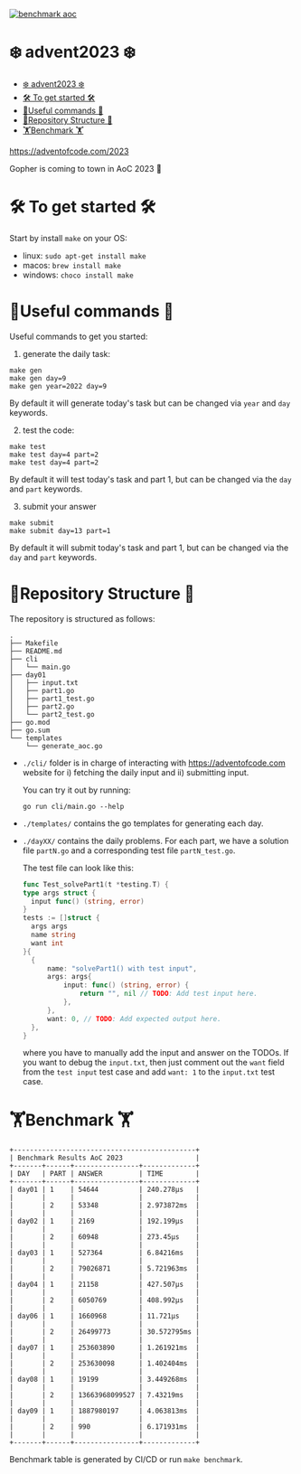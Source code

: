 [![benchmark aoc](https://github.com/MattiasMTS/advent2023/actions/workflows/benchmark.yml/badge.svg)](https://github.com/MattiasMTS/advent2023/actions/workflows/benchmark.yml)

# ❄️ advent2023 ❄️

<!--toc:start-->

- [❄️ advent2023 ❄️](#️-advent2023-️)
- [🛠️ To get started 🛠️](#🛠️-to-get-started-🛠️)
- [🏃Useful commands 🏃](#🏃useful-commands-🏃)
- [🎄Repository Structure 🎄](#🎄repository-structure-🎄)
- [🏋️Benchmark 🏋️](#🏋️benchmark-🏋️)
<!--toc:end-->

https://adventofcode.com/2023

Gopher is coming to town in AoC 2023 🦫

# 🛠️ To get started 🛠️

Start by install `make` on your OS:

- linux: `sudo apt-get install make`
- macos: `brew install make`
- windows: `choco install make`

# 🏃Useful commands 🏃

Useful commands to get you started:

1. generate the daily task:

```shell
make gen
make gen day=9
make gen year=2022 day=9
```

By default it will generate today's task but can be changed via
`year` and `day` keywords.

2. test the code:

```shell
make test
make test day=4 part=2
make test day=4 part=2
```

By default it will test today's task and part 1, but can be changed via
the `day` and `part` keywords.

3. submit your answer

```
make submit
make submit day=13 part=1
```

By default it will submit today's task and part 1, but can be changed via
the `day` and `part` keywords.

# 🎄Repository Structure 🎄

The repository is structured as follows:

```tree
.
├── Makefile
├── README.md
├── cli
│   └── main.go
├── day01
│   ├── input.txt
│   ├── part1.go
│   ├── part1_test.go
│   ├── part2.go
│   └── part2_test.go
├── go.mod
├── go.sum
└── templates
    └── generate_aoc.go
```

- `./cli/` folder is in charge of interacting with https://adventofcode.com website
  for i) fetching the daily input and ii) submitting input.

  You can try it out by running:

  ```shell
  go run cli/main.go --help
  ```

- `./templates/` contains the go templates for generating each day.

- `./dayXX/` contains the daily problems. For each part, we have a solution file
  `partN.go` and a corresponding test file `partN_test.go`.

  The test file can look like this:

  ```go
  func Test_solvePart1(t *testing.T) {
  type args struct {
  	input func() (string, error)
  }
  tests := []struct {
  	args args
  	name string
  	want int
  }{
  	{
  		name: "solvePart1() with test input",
  		args: args{
  			input: func() (string, error) {
  				return "", nil // TODO: Add test input here.
  			},
  		},
  		want: 0, // TODO: Add expected output here.
  	},
  }
  ```

  where you have to manually add the input and answer on the TODOs.
  If you want to debug the `input.txt`, then just comment out the
  `want` field from the `test input` test case and add `want: 1`
  to the `input.txt` test case.

# 🏋️Benchmark 🏋️

```
+---------------------------------------------+
| Benchmark Results AoC 2023                  |
+-------+------+----------------+-------------+
| DAY   | PART | ANSWER         | TIME        |
+-------+------+----------------+-------------+
| day01 | 1    | 54644          | 240.278µs   |
|       |      |                |             |
|       | 2    | 53348          | 2.973872ms  |
|       |      |                |             |
| day02 | 1    | 2169           | 192.199µs   |
|       |      |                |             |
|       | 2    | 60948          | 273.45µs    |
|       |      |                |             |
| day03 | 1    | 527364         | 6.84216ms   |
|       |      |                |             |
|       | 2    | 79026871       | 5.721963ms  |
|       |      |                |             |
| day04 | 1    | 21158          | 427.507µs   |
|       |      |                |             |
|       | 2    | 6050769        | 408.992µs   |
|       |      |                |             |
| day06 | 1    | 1660968        | 11.721µs    |
|       |      |                |             |
|       | 2    | 26499773       | 30.572795ms |
|       |      |                |             |
| day07 | 1    | 253603890      | 1.261921ms  |
|       |      |                |             |
|       | 2    | 253630098      | 1.402404ms  |
|       |      |                |             |
| day08 | 1    | 19199          | 3.449268ms  |
|       |      |                |             |
|       | 2    | 13663968099527 | 7.43219ms   |
|       |      |                |             |
| day09 | 1    | 1887980197     | 4.063813ms  |
|       |      |                |             |
|       | 2    | 990            | 6.171931ms  |
|       |      |                |             |
+-------+------+----------------+-------------+
```

Benchmark table is generated by CI/CD or run `make benchmark`.
